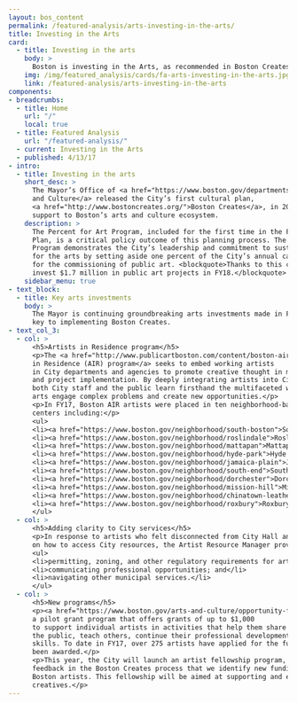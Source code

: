 ```yaml
---
layout: bos_content
permalink: /featured-analysis/arts-investing-in-the-arts/
title: Investing in the Arts
card:
  - title: Investing in the arts
    body: >
      Boston is investing in the Arts, as recommended in Boston Creates.
    img: /img/featured_analysis/cards/fa-arts-investing-in-the-arts.jpg
    link: /featured-analysis/arts-investing-in-the-arts
components:
- breadcrumbs:
  - title: Home
    url: "/"
    local: true
  - title: Featured Analysis
    url: "/featured-analysis/"
  - current: Investing in the Arts
  - published: 4/13/17
- intro:
  - title: Investing in the arts
    short_desc: >
      The Mayor’s Office of <a href="https://www.boston.gov/departments/arts-and-culture">Arts 
      and Culture</a> released the City’s first cultural plan, 
      <a href="http://www.bostoncreates.org/">Boston Creates</a>, in 2016, calling for increased 
      support to Boston’s arts and culture ecosystem.
    description: >
      The Percent for Art Program, included for the first time in the FY18-22 Capital 
      Plan, is a critical policy outcome of this planning process. The Percent for Art 
      Program demonstrates the City’s leadership and commitment to sustainable funding 
      for the arts by setting aside one percent of the City’s annual capital borrowing 
      for the commissioning of public art. <blockquote>Thanks to this commitment, the City will 
      invest $1.7 million in public art projects in FY18.</blockquote>
    sidebar_menu: true    
- text_block:
  - title: Key arts investments
    body: >
      The Mayor is continuing groundbreaking arts investments made in FY17 that are 
      key to implementing Boston Creates.
- text_col_3:
  - col: >
      <h5>Artists in Residence program</h5>
      <p>The <a href="http://www.publicartboston.com/content/boston-air">Boston Artists 
      in Residence (AIR) program</a> seeks to embed working artists 
      in City departments and agencies to promote creative thought in municipal problem-solving 
      and project implementation. By deeply integrating artists into City processes, 
      both City staff and the public learn firsthand the multifaceted ways in which the 
      arts engage complex problems and create new opportunities.</p>
      <p>In FY17, Boston AIR artists were placed in ten neighborhood-based community 
      centers including:</p>
      <ul>
      <li><a href="https://www.boston.gov/neighborhood/south-boston">South Boston</a>;</li>
      <li><a href="https://www.boston.gov/neighborhood/roslindale">Roslindale</a>;</li>
      <li><a href="https://www.boston.gov/neighborhood/mattapan">Mattapan</a>;</li>
      <li><a href="https://www.boston.gov/neighborhood/hyde-park">Hyde Park</a>;</li>
      <li><a href="https://www.boston.gov/neighborhood/jamaica-plain">Jamaica Plain</a>;</li>
      <li><a href="https://www.boston.gov/neighborhood/south-end">South End</a>;</li>
      <li><a href="https://www.boston.gov/neighborhood/dorchester">Dorchester</a>;</li>
      <li><a href="https://www.boston.gov/neighborhood/mission-hill">Mission Hill</a>;</li>
      <li><a href="https://www.boston.gov/neighborhood/chinatown-leather-district">Chinatown</a>; and</li>
      <li><a href="https://www.boston.gov/neighborhood/roxbury">Roxbury</a>.</li>
      </ul>
  - col: >
      <h5>Adding clarity to City services</h5>
      <p>In response to artists who felt disconnected from City Hall and sought clarity 
      on how to access City resources, the Artist Resource Manager provides staff support for:</p>
      <ul>
      <li>permitting, zoning, and other regulatory requirements for arts and culture uses;</li>
      <li>communicating professional opportunities; and</li>
      <li>navigating other municipal services.</li>
      </ul>
  - col: >
      <h5>New programs</h5>
      <p><a href="https://www.boston.gov/arts-and-culture/opportunity-fund">The Opportunity Fund</a> is 
      a pilot grant program that offers grants of up to $1,000 
      to support individual artists in activities that help them share their work with 
      the public, teach others, continue their professional development, and hone their 
      skills. To date in FY17, over 275 artists have applied for the fund, and 62 have 
      been awarded.</p>
      <p>This year, the City will launch an artist fellowship program, in response to 
      feedback in the Boston Creates process that we identify new funding streams for 
      Boston artists. This fellowship will be aimed at supporting and elevating Boston 
      creatives.</p>
---
```

